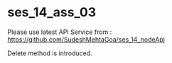 # ses_14_ass_03

Please use latest API Service from : https://github.com/SudeshMehtaGoa/ses_14_nodeApi

Delete method is introduced.